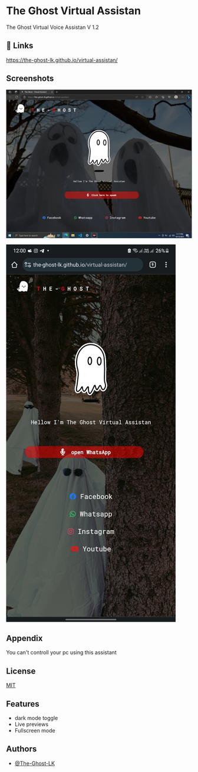 
# The Ghost Virtual Assistan

The Ghost Virtual Voice Assistan V 1.2


## 🔗 Links

https://the-ghost-lk.github.io/virtual-assistan/



## Screenshots

![App Screenshot](https://github.com/The-Ghost-LK/virtual-assistan/blob/main/res/ss.png)

![App Screenshot](https://github.com/The-Ghost-LK/virtual-assistan/blob/main/res/Screenshot_20231014-120032_Chrome.jpg)


## Appendix

You can't controll your pc using this assistant


## License

[MIT](https://github.com/The-Ghost-LK/virtual-assistan/blob/main/LICENSE)


## Features

- dark mode toggle
- Live previews
- Fullscreen mode


## Authors

- [@The-Ghost-LK](https://github.com/The-Ghost-LK)
